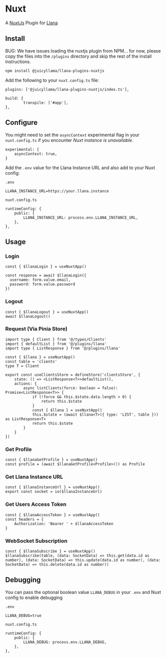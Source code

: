 # Nuxt

A [NuxtJs](https://nuxt.com) Plugin for [Llana](https://llana.io)

## Install

BUG: We have issues loading the nuxtjs plugin from NPM... for now, please copy the files into the `/plugins` directory and skip the rest of the install instructions. 

```
npm install @juicyllama/llana-plugins-nuxtjs
```

Add the following to your `nuxt.config.ts` file:

```
plugins: ['@juicyllama/llana-plugins-nuxtjs/index.ts'],

build: {
		transpile: ['#app'],
},

```

## Configure

You might need to set the `asyncContext` experimental flag in your `nuxt.config.ts` if you encounter *Nuxt instance is unavailable*.

```
experimental: {
	asyncContext: true,
}
```

Add the `.env` value for the Llana Instance URL and also add to your Nuxt config:

`.env`
```
LLANA_INSTANCE_URL=https://your.llana.instance
```

`nuxt.config.ts`
```
runtimeConfig: {
	public: {
		LLANA_INSTANCE_URL: process.env.LLANA_INSTANCE_URL,
	},
},
```

## Usage

### Login

```
const { $llanaLogin } = useNuxtApp()

const response = await $llanaLogin({
  username: form.value.email,
  password: form.value.password
})
```

### Logout

```
const { $llanaLogout } = useNuxtApp()
await $llanaLogout()
```

### Request (Via Pinia Store)

```
import type { Client } from '@/types/Clients'
import { defaultList } from '@/plugins/llana'
import type { ListResponse } from '@/plugins/llana'

const { $llana } = useNuxtApp()
const table = 'clients'
type T = Client

export const useClientsStore = defineStore('clientsStore', {
	state: () => <ListResponse<T>>defaultList(),
	actions: {
        async listClients(force: boolean = false): Promise<ListResponse<T>> {
			if (!force && this.$state.data.length > 0) {
				return this.$state
			}
			const { $llana } = useNuxtApp()
			this.$state = (await $llana<T>({ type: 'LIST', table })) as ListResponse<T>
			return this.$state
		}
    }
})

```

### Get Profile

```
const { $llanaGetProfile } = useNuxtApp()
const profile = (await $llanaGetProfile<Profile>()) as Profile
```

### Get Llana Instance URL

```
const { $llanaInstanceUrl } = useNuxtApp()
export const socket = io($llanaInstanceUrl)
```

### Get Users Access Token

```
const { $llanaAccessToken } = useNuxtApp()
const headers = {
    Authorization: 'Bearer ' + $llanaAccessToken
}
```

### WebSocket Subscription

```
const { $llanaSubscribe } = useNuxtApp()
$llanaSubscribe(table, (data: SocketData) => this.get(data.id as number), (data: SocketData) => this.update(data.id as number), (data: SocketData) => this.delete(data.id as number))
```


## Debugging

You can pass the optional boolean value `LLANA_DEBUG` in your `.env` and Nuxt config to enable debugging

`.env`
```
LLANA_DEBUG=true
```

`nuxt.config.ts`
```
runtimeConfig: {
	public: {
		LLANA_DEBUG: process.env.LLANA_DEBUG,
	},
},
```